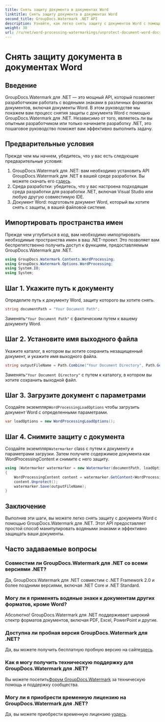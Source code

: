 ```yaml
---
title: Снять защиту документа в документах Word
linktitle: Снять защиту документа в документах Word
second_title: GroupDocs.Watermark .NET API
description: Узнайте, как легко снять защиту с документов Word с помощью GroupDocs.Watermark для .NET. Следуйте нашему пошаговому руководству.
weight: 38
url: /ru/net/word-processing-watermarkings/unprotect-document-word-docs/
---
```


# Снять защиту документа в документах Word

## Введение
GroupDocs.Watermark для .NET — это мощный API, который позволяет разработчикам работать с водяными знаками в различных форматах документов, включая документы Word. В этом руководстве мы покажем вам процесс снятия защиты с документа Word с помощью GroupDocs.Watermark для .NET. Независимо от того, являетесь ли вы опытным разработчиком или только начинаете разработку .NET, это пошаговое руководство поможет вам эффективно выполнить задачу.
## Предварительные условия
Прежде чем мы начнем, убедитесь, что у вас есть следующие предварительные условия:
1.  GroupDocs.Watermark для .NET: вам необходимо установить API GroupDocs.Watermark для .NET в вашей среде разработки. Вы можете скачать его с[здесь](https://releases.groupdocs.com/Watermark/net/).
2. Среда разработки: убедитесь, что у вас настроена подходящая среда разработки для разработки .NET, включая Visual Studio или любую другую совместимую IDE.
3. Документ Word: подготовьте документ Word, который вы хотите снять с защиты, в вашей файловой системе.

## Импортировать пространства имен
Прежде чем углубиться в код, вам необходимо импортировать необходимые пространства имен в ваш .NET-проект. Это позволяет вам беспрепятственно получить доступ к функциям, предоставляемым GroupDocs.Watermark для .NET.
```csharp
using GroupDocs.Watermark.Contents.WordProcessing;
using GroupDocs.Watermark.Options.WordProcessing;
using System.IO;
using System;
```
## Шаг 1. Укажите путь к документу
Определите путь к документу Word, защиту которого вы хотите снять.
```csharp
string documentPath = "Your Document Path";
```
 Заменять`"Your Document Path"` с фактическим путем к вашему документу Word.
## Шаг 2. Установите имя выходного файла
Укажите каталог, в котором вы хотите сохранить незащищенный документ, и укажите имя выходного файла.
```csharp
string outputFileName = Path.Combine("Your Document Directory", Path.GetFileName(documentPath));
```
 Заменять`"Your Document Directory"` с путем к каталогу, в котором вы хотите сохранить выходной файл.
## Шаг 3. Загрузите документ с параметрами
 Создайте экземпляр`WordProcessingLoadOptions` чтобы загрузить документ Word с определенными параметрами.
```csharp
var loadOptions = new WordProcessingLoadOptions();
```
## Шаг 4. Снимите защиту с документа
 Создайте экземпляр`Watermarker` class с путем к документу и параметрами загрузки. Затем получите содержимое документа как WordProcessingContent и снимите с него защиту.
```csharp
using (Watermarker watermarker = new Watermarker(documentPath, loadOptions))
{
    WordProcessingContent content = watermarker.GetContent<WordProcessingContent>();
    content.Unprotect();
    watermarker.Save(outputFileName);
}
```

## Заключение
Выполнив эти шаги, вы можете легко снять защиту с документа Word с помощью GroupDocs.Watermark для .NET. Этот API предоставляет простой способ манипулировать водяными знаками и эффективно защищать ваши документы.
## Часто задаваемые вопросы
### Совместим ли GroupDocs.Watermark для .NET со всеми версиями .NET?
Да, GroupDocs.Watermark для .NET совместим с .NET Framework 2.0 и более поздними версиями, включая .NET Core и .NET Standard.
### Могу ли я применять водяные знаки к документам других форматов, кроме Word?
Абсолютно! GroupDocs.Watermark для .NET поддерживает широкий спектр форматов документов, включая PDF, Excel, PowerPoint и другие.
### Доступна ли пробная версия GroupDocs.Watermark для .NET?
 Да, вы можете получить бесплатную пробную версию на сайте[здесь](https://releases.groupdocs.com/).
### Как я могу получить техническую поддержку для GroupDocs.Watermark для .NET?
 Вы можете посетить[Форум GroupDocs.Watermark](https://forum.groupdocs.com/c/watermark/19) за техническую помощь и поддержку сообщества.
### Могу ли я приобрести временную лицензию на GroupDocs.Watermark для .NET?
 Да, вы можете приобрести временную лицензию у[здесь](https://purchase.groupdocs.com/temporary-license/).